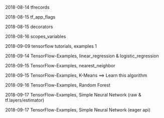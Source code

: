 2018-08-14 tfrecords

2018-08-15 tf_app_flags

2018-08-15 decorators

2018-08-16 scopes_variables

2018-09-09 tensorflow tutorials, examples 1

2018-09-14 TensorFlow-Examples, linear_regression & logistic_regression

2018-09-15 TensorFlow-Examples, nearest_neighbor

2018-09-15 TensorFlow-Examples, K-Means ==> Learn this algorithm

2018-09-16 TensorFlow-Examples, Random Forest

2018-09-17 TensorFlow-Examples, Simple Neural Network (raw & tf.layers/estimator)

2018-09-17 TensorFlow-Examples, Simple Neural Network (eager api)
